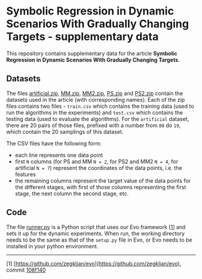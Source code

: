 # Symbolic Regression in Dynamic Scenarios With Gradually Changing Targets - supplementary data

This repository contains supplementary data for the article **Symbolic Regression in Dynamic Scenarios With Gradually Changing Targets**.

## Datasets
The files [artificial.zip](artificial.zip), [MM.zip](MM.zip), [MM2.zip](MM2.zip), [PS.zip](PS.zip) and [PS2.zip](PS2.zip) contain the datasets used in the article (with corresponding names).
Each of the zip files contains two files - `train.csv` which contains the training data (used to run the algorithms in the experiments) and `test.csv` which contains the testing data (used to evaluate the algorithms).
For the `artificial` dataset, there are 20 pairs of those files, prefixed with a number from `00` do `19`, which contain the 20 samplings of this dataset.

The CSV files have the following form:

* each line represents one data point
* first `N` columns (for PS and MM `N = 2`, for PS2 and MM2 `N = 4`, for artificial `N = 7`) represent the coordinates of the data points, i.e. the features
* the remaining columns represent the target value of the data points for the different stages, with first of those columns representing the first stage, the next column the second stage, etc.

## Code
The file [runner.py](runner.py) is a Python script that uses our Evo framework [[1](#ref-evo)] and sets it up for the dynamic experiments.
When run, the working directory needs to be the same as that of the `setup.py` file in Evo, or Evo needs to be installed in your python environment.

---

[1] <a id="ref-evo"></a>[https://github.com/zegkljan/evo](https://github.com/zegkljan/evo), commit [108f140](https://github.com/zegkljan/evo/tree/108f1407aa388357dd77f45f3c71a5eb64957a48)